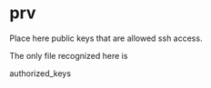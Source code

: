# prv
Place here public keys that are allowed ssh access.

The only file recognized here is 

authorized_keys
